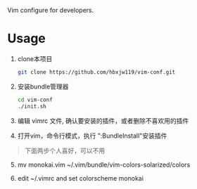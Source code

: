 Vim configure for developers.

Usage
=====

1. clone本项目

	```bash
	git clone https://github.com/hbxjw119/vim-conf.git
	```

2. 安装bundle管理器

	```bash
	cd vim-conf
	./init.sh
	```
3. 编辑 vimrc 文件, 确认要安装的插件，或者删除不喜欢用的插件

4. 打开vim，命令行模式，执行 ":BundleInstall"安装插件

> 下面两步个人喜好，可以不用
5. mv monokai.vim ~/.vim/bundle/vim-colors-solarized/colors 

6. edit ~/.vimrc and set colorscheme monokai 
